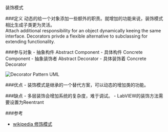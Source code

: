 装饰模式

###定义
动态的给一个对象添加一些额外的职责。就增加的功能来说，装饰模式相比生成子类更为灵活。   
Attach additional responsibility for an object dynamically keeing the same interface. Decorators privde a flexible alternative to subclassing for extending functionality.

###参与对象
	- 抽象构件 Abstract Component
	- 具体构件 Concrete Component
	- 抽象装饰者 Abstract Decorator
	- 具体装饰着 Concrete Decorator

![Decorator Pattern UML](https://www.google.com/url?sa=i&rct=j&q=&esrc=s&source=images&cd=&cad=rja&uact=8&ved=0ahUKEwjj3Ij-0qbLAhUQwmMKHa3FAegQjRwIAw&url=https%3A%2F%2Fwww.hitoy.org%2Fdecorator-pattern.html&psig=AFQjCNH-IzW9ak65452ztquNNT0FBWTteA&ust=1457167741528147)


###优点
	- 装饰模式是继承的一个替代方案，可以动态的增加类的功能。


###缺点
	- 多层装饰会增加系统的复杂度，难于调试。
	- LabVIEW的装饰方法需要设置为Reentrant


###参考
- [wikipedia 修饰模式 ](https://zh.wikipedia.org/zh/%E4%BF%AE%E9%A5%B0%E6%A8%A1%E5%BC%8F)
  
  
